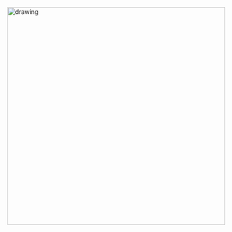 <img src="https://user-images.githubusercontent.com/22899761/118528075-eb007400-b70f-11eb-87c3-5c87d19a8ebe.png" alt="drawing" width="500"/>

